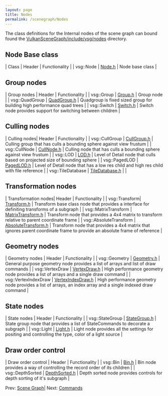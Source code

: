 ```yaml
---
layout: page
title: Nodes
permalink: /scenegraph/Nodes
---
```


The class definitions for the Internal nodes of the scene graph can bound found the [VulkanSceneGraph/include/vsg/nodes](https://github.com/vsg-dev/VulkanSceneGraph/blob/master/include/vsg/nodes/) directory.

## Node Base class

| Class | Header | Functionality |
| vsg::Node | [Node.h](https://github.com/vsg-dev/VulkanSceneGraph/blob/master/include/vsg/nodes/Node.h) | Node base class |

## Group nodes

| Group nodes | Header | Functionality |
| vsg::Group | [Group.h](https://github.com/vsg-dev/VulkanSceneGraph/blob/master/include/vsg/nodes/Group.h) | Group node |
| vsg::QuadGroup | [QuadGroup.h](https://github.com/vsg-dev/VulkanSceneGraph/blob/master/include/vsg/nodes/QuadGroup.h) | Quadgroup is fixed sized group for building high performance quad trees |
| vsg::Switch | [Switch.h](https://github.com/vsg-dev/VulkanSceneGraph/blob/master/include/vsg/nodes/Switch.h) | Switch node provides support for switching between children |

## Culling nodes

| Culling nodes| Header | Functionality |
| vsg::CullGroup | [CullGroup.h](https://github.com/vsg-dev/VulkanSceneGraph/blob/master/include/vsg/nodes/CullGroup.h) | Culling group that has culls a bounding sphere against view frustum |
| vsg::CullNode | [CullNode.h](https://github.com/vsg-dev/VulkanSceneGraph/blob/master/include/vsg/nodes/CullNode.h) | Culling node that has culls a bounding sphere against view frustum |
| vsg::LOD | [LOD.h](https://github.com/vsg-dev/VulkanSceneGraph/blob/master/include/vsg/nodes/LOD.h) | Level of Detail node that culls based on projected size of bounding sphere |
| vsg::PagedLOD | [PagedLOD.h](https://github.com/vsg-dev/VulkanSceneGraph/blob/master/include/vsg/nodes/PagedLOD.h) | Level of Detall node that has a low res child and high res child with file reference  |
| vsg::TileDatabase | [TileDatabase.h](https://github.com/vsg-dev/VulkanSceneGraph/blob/master/include/vsg/nodes/TileDatabase.h) | |

## Transformation nodes

| Transformation nodes| Header | Functionality |
| vsg::Transform| [Transform.h](https://github.com/vsg-dev/VulkanSceneGraph/blob/master/include/vsg/nodes/Transform..h) | Transform base class node that provides a interface for definiting transforms of a subgraph  |
| vsg::MatrixTransform | [MatrixTransform.h](https://github.com/vsg-dev/VulkanSceneGraph/blob/master/include/vsg/nodes/MatrixTransform.h) | Transform node that provides a 4x4 matrix to transform relative to parent coordinate frame |
| vsg::AbsoluteTransform | [AbsoluteTransform.h](https://github.com/vsg-dev/VulkanSceneGraph/blob/master/include/vsg/nodes/AbsoluteTransform.h) | Transform node that provides a 4x4 matrix that ignores parent coordinate frame to provide an absolute frame of reference |

## Geometry nodes

| Geometry nodes | Header | Functionality |
| vsg::Geometry | [Geometry.h](https://github.com/vsg-dev/VulkanSceneGraph/blob/master/include/vsg/nodes/Geometry.h) | General purpose geometry node provides a list of arrays and list of draw commands |
| vsg::VertexDraw | [VertexDraw.h](https://github.com/vsg-dev/VulkanSceneGraph/blob/master/include/vsg/nodes/VertexDraw.h) | High performance geometry node provides a list of arrays and a single draw command |
| vsg::VertexIndexDraw | [VertexIndexDraw.h](https://github.com/vsg-dev/VulkanSceneGraph/blob/master/include/vsg/nodes/VertexIndexDraw.h) | High performance geometry node provides a list of arrays, an index array and a single indexed draw command |

## State nodes

| State nodes | Header | Functionality |
| vsg::StateGroup | [StateGroup.h](https://github.com/vsg-dev/VulkanSceneGraph/blob/master/include/vsg/nodes/StateGroup.h) | State group node that provides a list of StateCommands to decorate a subgraph |
| vsg::Light | [Light.h](https://github.com/vsg-dev/VulkanSceneGraph/blob/master/include/vsg/nodes/Light.h) | Light node provides all the settings for positing and controlling the type, color of a light source |

## Draw order control

| Draw order control | Header | Functionality |
| vsg::Bin | [Bin.h](https://github.com/vsg-dev/VulkanSceneGraph/blob/master/include/vsg/nodes/Bin.h) | Bin node provides a way of controlling the record order of its children |
| vsg::DepthSorted | [DepthSorted.h](https://github.com/vsg-dev/VulkanSceneGraph/blob/master/include/vsg/nodes/DepthSorted.h) | Depth sorted node provides controls for depth sorting of it's subgraph |


Prev: [Scene Graph](index.md)| Next: [Commands](Commands.md)

